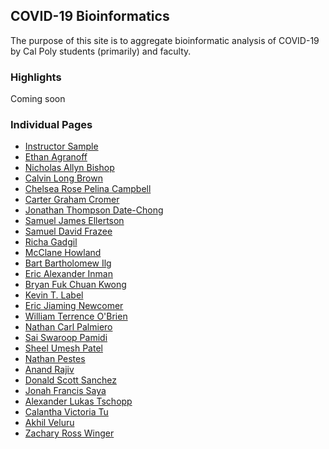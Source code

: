 ## COVID-19 Bioinformatics

The purpose of this site is to aggregate bioinformatic analysis of COVID-19 by Cal Poly students (primarily) and faculty.

### Highlights
Coming soon

### Individual Pages
* <a href="/pander14/">Instructor Sample</a>
* <a href="/eagranof/">Ethan Agranoff</a>
* <a href="/nabishop/">Nicholas Allyn Bishop</a>
* <a href="/cbrow145/">Calvin Long Brown</a>
* <a href="/cpcampbe/">Chelsea Rose Pelina Campbell</a>
* <a href="/ccromer/">Carter Graham Cromer</a>
* <a href="/jdatecho/">Jonathan Thompson Date-Chong</a>
* <a href="/sellerts/">Samuel James Ellertson</a>
* <a href="/sfrazee/">Samuel David Frazee</a>
* <a href="/rgadgil/">Richa Gadgil</a>
* <a href="/mhowland/">McClane Howland</a>
* <a href="/cilg/">Bart Bartholomew Ilg</a>
* <a href="/eainman/">Eric Alexander Inman</a>
* <a href="/bfkwong/">Bryan Fuk Chuan Kwong</a>
* <a href="/klabel/">Kevin T. Label</a>
* <a href="/enewcome/">Eric Jiaming Newcomer</a>
* <a href="/wiobrien/">William Terrence O'Brien</a>
* <a href="/ncpalmie/">Nathan Carl Palmiero</a>
* <a href="/pamidi/">Sai Swaroop Pamidi</a>
* <a href="/spate136/">Sheel Umesh Patel</a>
* <a href="/npestes/">Nathan Pestes</a>
* <a href="/arajiv/">Anand Rajiv</a>
* <a href="/dsanch65/">Donald Scott Sanchez</a>
* <a href="/jsaya/">Jonah Francis Saya</a>
* <a href="/altschop/">Alexander Lukas Tschopp</a>
* <a href="/cvtu/">Calantha Victoria Tu</a>
* <a href="/aveluru/">Akhil Veluru</a>
* <a href="/zwinger/">Zachary Ross Winger</a>
